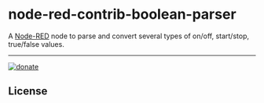 node-red-contrib-boolean-parser
==============================

A [Node-RED](http://nodered.org) node to parse and convert several types of on/off, start/stop, true/false values.

---


[![donate](https://img.shields.io/badge/donate-PayPal-blue.svg)](https://www.paypal.com/cgi-bin/webscr?cmd=_donations&business=simon%2ebuttazzi%40gmail%2ecom&lc=US&no_note=0&currency_code=EUR&bn=PP%2dDonationsBF%3abtn_donate_LG%2egif%3aNonHostedGuest)

## License

